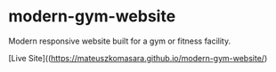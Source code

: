 # modern-gym-website

Modern responsive website built for a gym or fitness facility.

[Live Site]((https://mateuszkomasara.github.io/modern-gym-website/)

